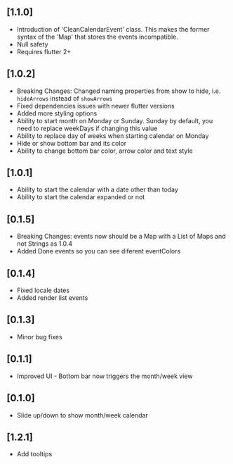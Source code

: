 ## [1.1.0]
- Introduction of 'CleanCalendarEvent' class. This makes the former syntax of the 'Map' that stores the events incompatible.
- Null safety
- Requires flutter 2+

## [1.0.2]
- Breaking Changes: Changed naming properties from show to hide, i.e. `hideArrows` instead of `showArrows`
- Fixed dependencies issues with newer flutter versions
- Added more styling options
- Ability to start month on Monday or Sunday. Sunday by default, you need to replace weekDays if changing this value
- Ability to replace day of weeks when starting calendar on Monday 
- Hide or show bottom bar and its color
- Ability to change bottom bar color, arrow color and text style

## [1.0.1]

- Ability to start the calendar with a date other than today
- Ability to start the calendar expanded or not

## [0.1.5]

- Breaking Changes: events now should be a Map with a List of Maps and not Strings as 1.0.4
- Added Done events so you can see diferent eventColors

## [0.1.4]

- Fixed locale dates
- Added render list events

## [0.1.3]

- Minor bug fixes

## [0.1.1]

- Improved UI - Bottom bar now triggers the month/week view

## [0.1.0]

- Slide up/down to show month/week calendar

## [1.2.1]

- Add tooltips 
